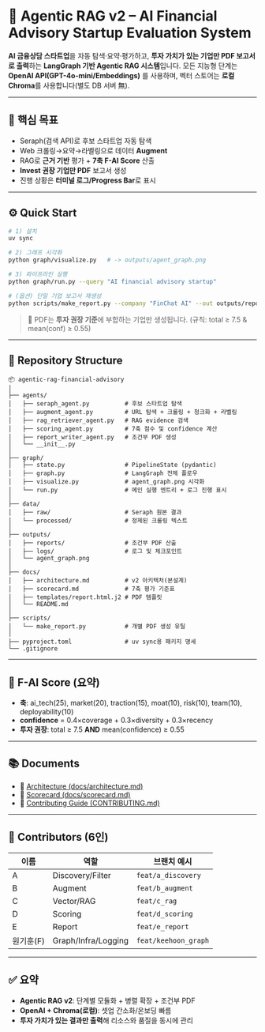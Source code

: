# 🧭 Agentic RAG v2 – AI Financial Advisory Startup Evaluation System

**AI 금융상담 스타트업**을 자동 탐색·요약·평가하고, **투자 가치가 있는 기업만 PDF 보고서로 출력**하는
**LangGraph 기반 Agentic RAG 시스템**입니다. 모든 지능형 단계는 **OpenAI API(GPT-4o-mini/Embeddings)** 를 사용하며,
벡터 스토어는 **로컬 Chroma**를 사용합니다(별도 DB 서버 無).

---

## 🎯 핵심 목표

* Seraph(검색 API)로 후보 스타트업 자동 탐색
* Web 크롤링→요약→라벨링으로 데이터 **Augment**
* RAG로 **근거 기반** 평가 + **7축 F-AI Score** 산출
* **Invest 권장 기업만 PDF** 보고서 생성
* 진행 상황은 **터미널 로그/Progress Bar**로 표시

---

## ⚙️ Quick Start

```bash
# 1) 설치
uv sync

# 2) 그래프 시각화
python graph/visualize.py   # -> outputs/agent_graph.png

# 3) 파이프라인 실행
python graph/run.py --query "AI financial advisory startup"

# (옵션) 단일 기업 보고서 재생성
python scripts/make_report.py --company "FinChat AI" --out outputs/reports/FinChat_AI.pdf
```

> 📌 PDF는 **투자 권장 기준**에 부합하는 기업만 생성됩니다. (규칙: total ≥ 7.5 & mean(conf) ≥ 0.55)

---

## 🧩 Repository Structure

```
📦 agentic-rag-financial-advisory
│
├── agents/
│   ├── seraph_agent.py          # 후보 스타트업 탐색
│   ├── augment_agent.py         # URL 탐색 + 크롤링 + 청크화 + 라벨링
│   ├── rag_retriever_agent.py   # RAG evidence 검색
│   ├── scoring_agent.py         # 7축 점수 및 confidence 계산
│   ├── report_writer_agent.py   # 조건부 PDF 생성
│   └── __init__.py
│
├── graph/
│   ├── state.py                 # PipelineState (pydantic)
│   ├── graph.py                 # LangGraph 전체 플로우
│   ├── visualize.py             # agent_graph.png 시각화
│   └── run.py                   # 메인 실행 엔트리 + 로그 진행 표시
│
├── data/
│   ├── raw/                     # Seraph 원본 결과
│   └── processed/               # 정제된 크롤링 텍스트
│
├── outputs/
│   ├── reports/                 # 조건부 PDF 산출
│   ├── logs/                    # 로그 및 체크포인트
│   └── agent_graph.png
│
├── docs/
│   ├── architecture.md          # v2 아키텍처(본설계)
│   ├── scorecard.md             # 7축 평가 기준표
│   ├── templates/report.html.j2 # PDF 템플릿
│   └── README.md
│
├── scripts/
│   └── make_report.py           # 개별 PDF 생성 유틸
│
├── pyproject.toml               # uv sync용 패키지 명세
└── .gitignore
```

---

## 🧮 F-AI Score (요약)

* **축**: ai_tech(25), market(20), traction(15), moat(10), risk(10), team(10), deployability(10)
* **confidence** = 0.4×coverage + 0.3×diversity + 0.3×recency
* **투자 권장**: total ≥ 7.5 **AND** mean(confidence) ≥ 0.55

---

## 📚 Documents

* 🧱 [Architecture (docs/architecture.md)](https://github.com/skala1-3/eval_agent/blob/main/docs/architecture.md)
* 🧩 [Scorecard (docs/scorecard.md)](https://github.com/skala1-3/eval_agent/blob/main/docs/scorecard.md)
* 📝 [Contributing Guide (CONTRIBUTING.md)](https://github.com/skala1-3/eval_agent/blob/main/docs/CONTRIBUTING.md)

---

## 👥 Contributors (6인)

| 이름     | 역할                  | 브랜치 예시               |
| ------ | ------------------- | -------------------- |
| A      | Discovery/Filter    | `feat/a_discovery`   |
| B      | Augment             | `feat/b_augment`     |
| C      | Vector/RAG          | `feat/c_rag`         |
| D      | Scoring             | `feat/d_scoring`     |
| E      | Report              | `feat/e_report`      |
| 원기훈(F) | Graph/Infra/Logging | `feat/keehoon_graph` |

---

## ✅ 요약

* **Agentic RAG v2**: 단계별 모듈화 + 병렬 확장 + 조건부 PDF
* **OpenAI + Chroma(로컬)**: 셋업 간소화/온보딩 빠름
* **투자 가치가 있는 결과만 출력**해 리소스와 품질을 동시에 관리
